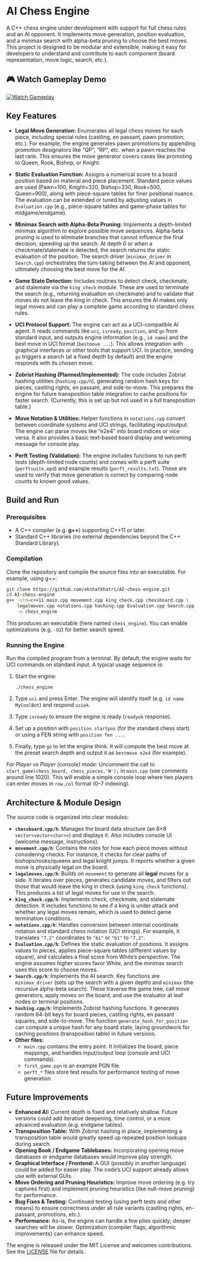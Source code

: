 # AI Chess Engine

A C++ chess engine under development with support for full chess rules and an AI opponent. It implements move generation, position evaluation, and a minimax search with alpha-beta pruning to choose the best moves. This project is designed to be modular and extensible, making it easy for developers to understand and contribute to each component (board representation, move logic, search, etc.).

## 🎮 Watch Gameplay Demo

[![Watch Gameplay](https://img.youtube.com/vi/n73XXekQ-fY/0.jpg)](https://youtu.be/n73XXekQ-fY)


## Key Features

- **Legal Move Generation:** Enumerates all legal chess moves for each piece, including special rules (castling, en passant, pawn promotion, etc.). For example, the engine generates pawn promotions by appending promotion designators like “QP”, “RP”, etc. when a pawn reaches the last rank. This ensures the move generator covers cases like promoting to Queen, Rook, Bishop, or Knight.

- **Static Evaluation Function:** Assigns a numerical score to a board position based on material and piece placement. Standard piece values are used (Pawn=100, Knight=320, Bishop=330, Rook=500, Queen=900), along with piece-square tables for finer positional nuance. The evaluation can be extended or tuned by adjusting values in `Evaluation.cpp` (e.g., piece-square tables and game-phase tables for midgame/endgame).

- **Minimax Search with Alpha-Beta Pruning:** Implements a depth-limited minimax algorithm to explore possible move sequences. Alpha-beta pruning is used to eliminate branches that cannot influence the final decision, speeding up the search. At depth 0 or when a checkmate/stalemate is detected, the search returns the static evaluation of the position. The search driver (`minimax_driver` in `Search.cpp`) orchestrates the turn-taking between the AI and opponent, ultimately choosing the best move for the AI.

- **Game State Detection:** Includes routines to detect check, checkmate, and stalemate via the `king_check` module. These are used to terminate the search (e.g., returning evaluation on checkmate) and to validate that moves do not leave the king in check. This ensures the AI makes only legal moves and can play a complete game according to standard chess rules.

- **UCI Protocol Support:** The engine can act as a UCI-compatible AI agent. It reads commands like `uci`, `isready`, `position`, and `go` from standard input, and outputs engine information (e.g., `id name`) and the best move in UCI format (`bestmove ...`). This allows integration with graphical interfaces or other tools that support UCI. In practice, sending `go` triggers a search (at a fixed depth by default) and the engine responds with its chosen move.

- **Zobrist Hashing (Planned/Implemented):** The code includes Zobrist hashing utilities (`hashing.cpp/h`), generating random hash keys for pieces, castling rights, en passant, and side-to-move. This prepares the engine for future transposition table integration to cache positions for faster search. (Currently, this is set up but not used in a full transposition table.)

- **Move Notation & Utilities:** Helper functions in `notations.cpp` convert between coordinate systems and UCI strings, facilitating input/output. The engine can parse moves like “e2e4” into board indices or vice versa. It also provides a basic text-based board display and welcoming message for console play.

- **Perft Testing (Validation):** The engine includes functions to run perft tests (depth-limited node counts) and comes with a perft suite (`perftsuite.epd`) and example results (`perft_results.txt`). These are used to verify that move generation is correct by comparing node counts to known good values.

## Build and Run

### Prerequisites

- A C++ compiler (e.g. **g++**) supporting C++11 or later.
- Standard C++ libraries (no external dependencies beyond the C++ Standard Library).

### Compilation

Clone the repository and compile the source files into an executable. For example, using g++:

```sh
git clone https://github.com/akshatkhatri/AI-chess-engine.git
cd AI-chess-engine
g++ -std=c++11 main.cpp movement.cpp king_check.cpp chessboard.cpp \
    legalmoves.cpp notations.cpp hashing.cpp Evaluation.cpp Search.cpp \
    -o chess_engine
```

This produces an executable (here named `chess_engine`). You can enable optimizations (e.g. `-O2`) for better search speed.

### Running the Engine

Run the compiled program from a terminal. By default, the engine waits for UCI commands on standard input. A typical usage sequence is:

1. Start the engine:
   ```
   ./chess_engine
   ```

2. Type `uci` and press Enter. The engine will identify itself (e.g. `id name MyCoolBot`) and respond `uciok`.

3. Type `isready` to ensure the engine is ready (`readyok` response).

4. Set up a position with `position startpos` (for the standard chess start) or using a FEN string with `position fen ...`.

5. Finally, type `go` to let the engine think. It will compute the best move at the preset search depth and output it as `bestmove e2e4` (for example).

*For Player vs Player (console) mode:* Uncomment the call to `start_game(chess_board, chess_pieces,'W');` in `main.cpp` (see comments around line 1020). This will enable a simple console loop where two players can enter moves in `row,col` format (0–7 indexing).

## Architecture & Module Design

The source code is organized into clear modules:

- **`chessboard.cpp/h`**: Manages the board data structure (an 8×8 `vector<vector<char>>`) and displays it. Also includes console UI (welcome message, instructions).
- **`movement.cpp/h`**: Contains the rules for how each piece moves without considering checks. For instance, it checks for clear paths of bishops/rooks/queens and legal knight jumps. It reports whether a given move is physically legal on the board.
- **`legalmoves.cpp/h`**: Builds on `movement` to generate all **legal** moves for a side. It iterates over pieces, generates candidate moves, and filters out those that would leave the king in check (using `king_check` functions). This produces a list of legal moves for use in the search.
- **`king_check.cpp/h`**: Implements check, checkmate, and stalemate detection. It includes functions to see if a king is under attack and whether any legal moves remain, which is used to detect game termination conditions.
- **`notations.cpp/h`**: Handles conversion between internal coordinate notation and standard chess notation (UCI strings). For example, it translates `"7,2"` coordinates to `"b1"` or `"b1"` to `"7,2"`.
- **`Evaluation.cpp/h`**: Defines the static evaluation of positions. It assigns values to pieces, applies piece-square tables (different values by square), and calculates a final score from White’s perspective. The engine assumes higher scores favor White, and the minimax search uses this score to choose moves.
- **`Search.cpp/h`**: Implements the AI search. Key functions are `minimax_driver` (sets up the search with a given depth) and `minimax` (the recursive alpha-beta search). These traverse the game tree, call move generators, apply moves on the board, and use the evaluator at leaf nodes or terminal positions.
- **`hashing.cpp/h`**: Implements Zobrist hashing functions. It generates random 64-bit keys for board pieces, castling rights, en passant squares, and side-to-move. The function `generate_hash_for_position` can compute a unique hash for any board state, laying groundwork for caching positions (transposition table) in future versions.
- **Other files:**
  - `main.cpp` contains the entry point. It initializes the board, piece mappings, and handles input/output loop (console and UCI commands).
  - `first_game.pgn` is an example PGN file.
  - `perft_*` files store test results for performance testing of move generation.

## Future Improvements

- **Enhanced AI:** Current depth is fixed and relatively shallow. Future versions could add iterative deepening, time control, or a more advanced evaluation (e.g. endgame tables).
- **Transposition Table:** With Zobrist hashing in place, implementing a transposition table would greatly speed up repeated position lookups during search.
- **Opening Book / Endgame Tablebases:** Incorporating opening move databases or endgame databases would improve play strength.
- **Graphical Interface / Frontend:** A GUI (possibly in another language) could be added for easier play. The code’s UCI support already allows use with external GUIs.
- **Move Ordering and Pruning Heuristics:** Improve move ordering (e.g. try captures first) and implement pruning heuristics (like null-move pruning) for performance.
- **Bug Fixes & Testing:** Continued testing (using perft tests and other means) to ensure correctness under all rule variants (castling rights, en-passant, promotions, etc.).
- **Performance:** As-is, the engine can handle a few plies quickly; deeper searches will be slower. Optimization (compiler flags, algorithmic improvements) can enhance speed.

The engine is released under the MIT License and welcomes contributions. See the [LICENSE](https://github.com/akshatkhatri/AI-chess-engine/blob/main/README.md) file for details.


